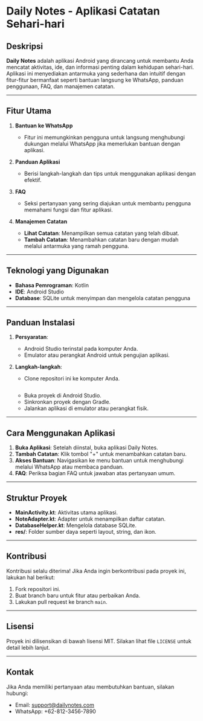 # Daily Notes - Aplikasi Catatan Sehari-hari

## Deskripsi
**Daily Notes** adalah aplikasi Android yang dirancang untuk membantu Anda mencatat aktivitas, ide, dan informasi penting dalam kehidupan sehari-hari. Aplikasi ini menyediakan antarmuka yang sederhana dan intuitif dengan fitur-fitur bermanfaat seperti bantuan langsung ke WhatsApp, panduan penggunaan, FAQ, dan manajemen catatan.

---

## Fitur Utama
1. **Bantuan ke WhatsApp**
   - Fitur ini memungkinkan pengguna untuk langsung menghubungi dukungan melalui WhatsApp jika memerlukan bantuan dengan aplikasi.

2. **Panduan Aplikasi**
   - Berisi langkah-langkah dan tips untuk menggunakan aplikasi dengan efektif.

3. **FAQ**
   - Seksi pertanyaan yang sering diajukan untuk membantu pengguna memahami fungsi dan fitur aplikasi.

4. **Manajemen Catatan**
   - **Lihat Catatan**: Menampilkan semua catatan yang telah dibuat.
   - **Tambah Catatan**: Menambahkan catatan baru dengan mudah melalui antarmuka yang ramah pengguna.

---

## Teknologi yang Digunakan
- **Bahasa Pemrograman**: Kotlin
- **IDE**: Android Studio
- **Database**: SQLite untuk menyimpan dan mengelola catatan pengguna

---

## Panduan Instalasi
1. **Persyaratan**:
   - Android Studio terinstal pada komputer Anda.
   - Emulator atau perangkat Android untuk pengujian aplikasi.

2. **Langkah-langkah**:
   - Clone repositori ini ke komputer Anda.
     ```bash
     ```
   - Buka proyek di Android Studio.
   - Sinkronkan proyek dengan Gradle.
   - Jalankan aplikasi di emulator atau perangkat fisik.

---

## Cara Menggunakan Aplikasi
1. **Buka Aplikasi**: Setelah diinstal, buka aplikasi Daily Notes.
2. **Tambah Catatan**: Klik tombol "+" untuk menambahkan catatan baru.
3. **Akses Bantuan**: Navigasikan ke menu bantuan untuk menghubungi melalui WhatsApp atau membaca panduan.
4. **FAQ**: Periksa bagian FAQ untuk jawaban atas pertanyaan umum.

---

## Struktur Proyek
- **MainActivity.kt**: Aktivitas utama aplikasi.
- **NoteAdapter.kt**: Adapter untuk menampilkan daftar catatan.
- **DatabaseHelper.kt**: Mengelola database SQLite.
- **res/**: Folder sumber daya seperti layout, string, dan ikon.

---

## Kontribusi
Kontribusi selalu diterima! Jika Anda ingin berkontribusi pada proyek ini, lakukan hal berikut:
1. Fork repositori ini.
2. Buat branch baru untuk fitur atau perbaikan Anda.
3. Lakukan pull request ke branch `main`.

---

## Lisensi
Proyek ini dilisensikan di bawah lisensi MIT. Silakan lihat file `LICENSE` untuk detail lebih lanjut.

---

## Kontak
Jika Anda memiliki pertanyaan atau membutuhkan bantuan, silakan hubungi:
- Email: support@dailynotes.com
- WhatsApp: +62-812-3456-7890

